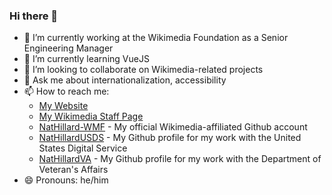 ### Hi there 👋

- 🔭 I’m currently working at the Wikimedia Foundation as a Senior Engineering Manager
- 🌱 I’m currently learning VueJS
- 👯 I’m looking to collaborate on Wikimedia-related projects
- 💬 Ask me about internationalization, accessibility
- 📫 How to reach me:
  - [My Website](http://www.nathillard.com) 
  - [My Wikimedia Staff Page](https://meta.wikimedia.org/wiki/User:NHillard-WMF) 
  - [NatHillard-WMF](https://github.com/NatHillard-WMF) - My official Wikimedia-affiliated Github account
  - [NatHillardUSDS](https://github.com/NatHillardUSDS) - My Github profile for my work with the United States Digital Service
  - [NatHillardVA](https://github.com/NatHillardVA) - My Github profile for my work with the Department of Veteran's Affairs
- 😄 Pronouns: he/him
